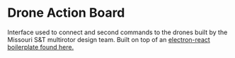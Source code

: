 # Drone Action Board

Interface used to connect and second commands to the drones built by the
Missouri S&T multirotor design team. Built on top of an [electron-react
boilerplate found here.](https://github.com/electron-react-boilerplate/electron-react-boilerplate)
